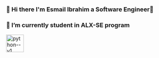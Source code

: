 ### 👋 Hi there I'm Esmail Ibrahim a Software Engineer👋
### 🔭 I’m currently student in ALX-SE program
<img width="48" height="48" src="https://img.icons8.com/color/48/python--v1.png" alt="python--v1"/>

<!--
**Esmail3576/Esmail3576** is a ✨ _special_ ✨ repository because its `README.md` (this file) appears on your GitHub profile.

Here are some ideas to get you started:

- 🔭 I’m currently working on ...
- 🌱 I’m currently learning ...
- 👯 I’m looking to collaborate on ...
- 🤔 I’m looking for help with ...
- 💬 Ask me about ...
- 📫 How to reach me: ...
- 😄 Pronouns: ...
- ⚡ Fun fact: ...
-->

